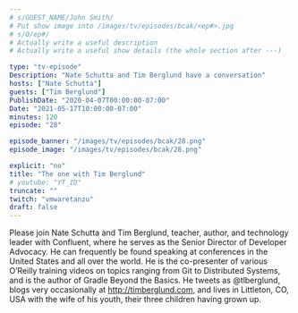 ```yaml
---
# s/GUEST_NAME/John Smith/
# Put show image into /images/tv/episodes/bcak/<ep#>.jpg
# s/0/ep#/
# Actually write a useful description
# Actually write a useful show details (the whole section after ---)

type: "tv-episode"
Description: "Nate Schutta and Tim Berglund have a conversation"
hosts: ["Nate Schutta"]
guests: ["Tim Berglund"]
PublishDate: "2020-04-07T00:00:00-07:00"
Date: "2021-05-17T10:00:00-07:00"
minutes: 120
episode: "28"

episode_banner: "/images/tv/episodes/bcak/28.png"
episode_image: "/images/tv/episodes/bcak/28.png"

explicit: "no"
title: "The one with Tim Berglund"
# youtube: "YT_ID"
truncate: ""
twitch: "vmwaretanzu"
draft: false
---
```


Please join Nate Schutta and Tim Berglund, teacher, author, and technology leader with Confluent, where he serves as the Senior Director of Developer Advocacy. He can frequently be found speaking at conferences in the United States and all over the world. He is the co-presenter of various O’Reilly training videos on topics ranging from Git to Distributed Systems, and is the author of Gradle Beyond the Basics. He tweets as @tlberglund, blogs very occasionally at http://timberglund.com, and lives in Littleton, CO, USA with the wife of his youth, their three children having grown up.

